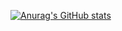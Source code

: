 [![Anurag's GitHub stats](https://github-readme-stats.vercel.app/api?username=mrgomides&count_private=true&show_icons=true&theme=chartreuse-dark)](https://github.com/anuraghazra/github-readme-stats)
<!--
**mrgomides/mrgomides** is a ✨ _special_ ✨ repository because its `README.md` (this file) appears on your GitHub profile.

Here are some ideas to get you started:

- 🔭 I’m currently working on ...
- 🌱 I’m currently learning ...
- 👯 I’m looking to collaborate on ...
- 🤔 I’m looking for help with ...
- 💬 Ask me about ...
- 📫 How to reach me: ...
- 😄 Pronouns: ...
- ⚡ Fun fact: ...
-->
